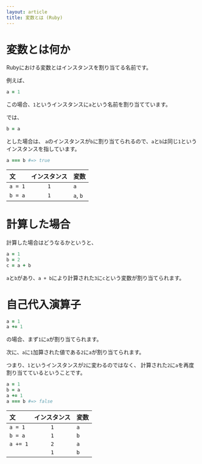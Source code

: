```yaml
---
layout: article
title: 変数とは (Ruby)
---
```


# 変数とは何か

Rubyにおける変数とはインスタンスを割り当てる名前です。

例えば、

```ruby
a = 1
```

この場合、`1`というインスタンスに`a`という名前を割り当てています。

では、

```ruby
b = a
```

とした場合は、
`a`のインスタンスが`b`に割り当てられるので、`a`と`b`は同じ`1`というインスタンスを指しています。

```ruby
a === b #=> true
```

|文|インスタンス|変数|
|:--|:-:|:--|
|`a = 1`|`1`|`a`|
|`b = a`|`1`|`a`, `b`|


# 計算した場合

計算した場合はどうなるかというと、

```ruby
a = 1
b = 2
c = a + b
```

`a`と`b`があり、`a + b`により計算された`3`に`c`という変数が割り当てられます。

# 自己代入演算子

```ruby
a = 1
a += 1
```

の場合、まず`1`に`a`が割り当てられます。

次に、`a`に`1`加算された値である`2`に`a`が割り当てられます。

つまり、`1`というインスタンスが`2`に変わるのではなく、
計算された`2`に`a`を再度割り当てているということです。

```ruby
a = 1
b = a
a += 1
a === b #=> false
```

|文|インスタンス|変数|
|:--|:-:|:--|
|`a = 1`|`1`|`a`|
|`b = a`|`1`|`b`|
|`a += 1`|`2`|`a`|
||`1`|`b`|


